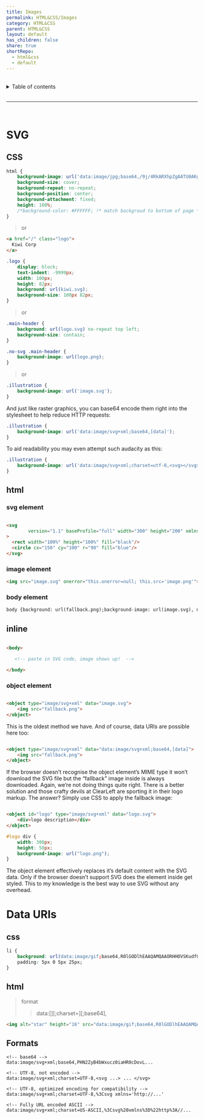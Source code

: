 ```yaml
---
title: Images
permalink: HTML&CSS/Images
category: HTML&CSS
parent: HTML&CSS
layout: default
has_children: false
share: true
shortRepo:
  - html&css
  - default          
---
```



<br/>          

<details markdown="block">                
<summary>                
Table of contents                
</summary>                
{: .text-delta }                
1. TOC                
{:toc}                
</details>                

<br/>                

***                

<br/>

# SVG

## CSS

```css    
html {
    background-image: url('data:image/jpg;base64,/9j/4RkARXhpZgAATU0AKgAAAAgAB6f/9k='), url(/TBEX/resource/src/815-teams-north-gate-path.jpg);
    background-size: cover;
    background-repeat: no-repeat;
    background-position: center;
    background-attachment: fixed;
    height: 100%;
    /*background-color: #FFFFFF; !* match backgroud to bottom of page *!*/
}    
```    

> or

```html
<a href="/" class="logo">
  Kiwi Corp
</a>
```

```css
.logo {
    display: block;
    text-indent: -9999px;
    width: 100px;
    height: 82px;
    background: url(kiwi.svg);
    background-size: 100px 82px;
}
```

> or

```css
.main-header {
    background: url(logo.svg) no-repeat top left;
    background-size: contain;
}

.no-svg .main-header {
    background-image: url(logo.png);
}
```

> or

```css
.illustration {
    background-image: url('image.svg');
}
```

And just like raster graphics, you can base64 encode them right into the stylesheet to help reduce HTTP requests:

```css
.illustration {
    background-image: url('data:image/svg+xml;base64,[data]');
}
```

To aid readability you may even attempt such audacity as this:

```css
.illustration {
    background-image: url('data:image/svg+xml;charset=utf-8,<svg></svg>');
}
```

## html

### svg element

```html

<svg
        version="1.1" baseProfile="full" width="300" height="200" xmlns="http://www.w3.org/2000/svg"
>
  <rect width="100%" height="100%" fill="black"/>
  <circle cx="150" cy="100" r="90" fill="blue"/>
</svg>

```

### image element

```html
<img src="image.svg" onerror="this.onerror=null; this.src='image.png'">
```

### body element

```html
body {background: url(fallback.png);background-image: url(image.svg), none;}
```

## inline

```html

<body>

   <!-- paste in SVG code, image shows up!  -->

</body>
```

### object element

```html

<object type="image/svg+xml" data="image.svg">
    <img src="fallback.png">
</object>
```

This is the oldest method we have. And of course, data URIs are possible here too:

```html

<object type="image/svg+xml" data="data:image/svg+xml;base64,[data]">
    <img src="fallback.png">
</object>
```

If the browser doesn’t recognise the object element’s MIME type it won’t download the SVG file but the “fallback” image inside is always downloaded. Again, we’re not doing things quite right. There is a better solution and those crafty devils at ClearLeft are sporting it in their logo markup. The answer? Simply use CSS to apply the fallback image:

```html

<object id="logo" type="image/svg+xml" data="logo.svg">
    <div>logo description</div>
</object>
```

```css
#logo div {
    width: 300px;
    height: 50px;
    background-image: url("logo.png");
}
```

The object element effectively replaces it’s default content with the SVG data. Only if the browser doesn’t support SVG does the element inside get styled. This to my knowledge is the best way to use SVG without any overhead.

# Data URIs

## css

```css
li {
    background: url(data:image/gif;base64,R0lGODlhEAAQAMQAAORHHOVSKudfOulrSOp3WOyDZu6QdvCchPGolfO0o/XBs/fNwfjZ0frl3/zy7////wAAAAAAAAAAAAAAAAAAAAAAAAAAAAAAAAAAAAAAAAAAAAAAAAAAAAAAAAAAAAAAACH5BAkAABAALAAAAAAQABAAAAVVICSOZGlCQAosJ6mu7fiyZeKqNKToQGDsM8hBADgUXoGAiqhSvp5QAnQKGIgUhwFUYLCVDFCrKUE1lBavAViFIDlTImbKC5Gm2hB0SlBCBMQiB0UjIQA7) no-repeat left center;
    padding: 5px 0 5px 25px;
}
```

## html

> format
>> data:[<mime type>][;charset=<charset>][;base64],<encoded data>

```html
<img alt="star" height="16" src="data:image/gif;base64,R0lGODlhEAAQAMQAAORHHOVSKudfOulrSOp3WOyDZu6QdvCchPGolfO0o/XBs/fNwfjZ0frl3/zy7////wAAAAAAAAAAAAAAAAAAAAAAAAAAAAAAAAAAAAAAAAAAAAAAAAAAAAAAAAAAAAAAACH5BAkAABAALAAAAAAQABAAAAVVICSOZGlCQAosJ6mu7fiyZeKqNKToQGDsM8hBADgUXoGAiqhSvp5QAnQKGIgUhwFUYLCVDFCrKUE1lBavAViFIDlTImbKC5Gm2hB0SlBCBMQiB0UjIQA7" width="16">
```

## Formats

```
<!-- base64 -->
data:image/svg+xml;base64,PHN2ZyB4bWxucz0iaHR0cDovL...

<!-- UTF-8, not encoded -->
data:image/svg+xml;charset=UTF-8,<svg ...> ... </svg>

<!-- UTF-8, optimized encoding for compatibility -->
data:image/svg+xml;charset=UTF-8,%3Csvg xmlns='http://...'

<!-- Fully URL encoded ASCII -->
data:image/svg+xml;charset=US-ASCII,%3Csvg%20xmlns%3D%22http%3A//...
```